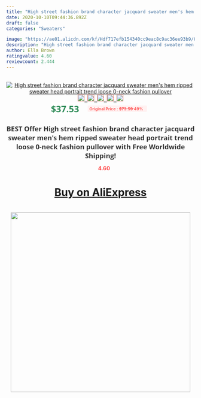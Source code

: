 ```yaml
---
title: "High street fashion brand character jacquard sweater men's hem ripped sweater head portrait trend loose 0-neck fashion pullover"
date: 2020-10-10T09:44:36.892Z
draft: false
categories: "Sweaters"

image: "https://ae01.alicdn.com/kf/Hdf717efb154340cc9eac8c9ac36ee93b9/High-street-fashion-brand-character-jacquard-sweater-men-s-hem-ripped-sweater-head-portrait-trend-loose.jpg"
description: "High street fashion brand character jacquard sweater men's hem ripped sweater head portrait trend loose 0-neck fashion pullover"
author: Ella Brown
ratingvalue: 4.60
reviewcount: 2.444
---
```

<br>
<div style="text-align: center;">
<a href="https://s.click.aliexpress.com/e/_AmRj7X" target="_blank" rel="nofollow noopener noreferrer"><img alt="High street fashion brand character jacquard sweater men's hem ripped sweater head portrait trend loose 0-neck fashion pullover" class="magnifier-image" src="https://ae01.alicdn.com/kf/Hdf717efb154340cc9eac8c9ac36ee93b9/High-street-fashion-brand-character-jacquard-sweater-men-s-hem-ripped-sweater-head-portrait-trend-loose.jpg_640x640.jpg">
<br>
<img style="border:1px solid salmon" src="https://ae01.alicdn.com/kf/Hdf717efb154340cc9eac8c9ac36ee93b9/High-street-fashion-brand-character-jacquard-sweater-men-s-hem-ripped-sweater-head-portrait-trend-loose.jpg_120x120.jpg">&nbsp;&nbsp;<img style="border:1px solid salmon" src="https://ae01.alicdn.com/kf/H3fc4bbbc610b4b0798445317db949531n/High-street-fashion-brand-character-jacquard-sweater-men-s-hem-ripped-sweater-head-portrait-trend-loose.jpg_120x120.jpg">&nbsp;&nbsp;<img style="border:1px solid salmon" src="https://ae01.alicdn.com/kf/H5b17df1d81524b2f871a070289de312by/High-street-fashion-brand-character-jacquard-sweater-men-s-hem-ripped-sweater-head-portrait-trend-loose.jpg_120x120.jpg">&nbsp;&nbsp;<img style="border:1px solid salmon" src="https://ae01.alicdn.com/kf/Hc52092ee71d64a32bee45c82e11952cc5/High-street-fashion-brand-character-jacquard-sweater-men-s-hem-ripped-sweater-head-portrait-trend-loose.jpg_120x120.jpg">&nbsp;&nbsp;<img style="border:1px solid salmon" src="https://ae01.alicdn.com/kf/H577f3db97e014fbcaa153762273470190/High-street-fashion-brand-character-jacquard-sweater-men-s-hem-ripped-sweater-head-portrait-trend-loose.jpg_120x120.jpg"></a></div><br0>
<div style="text-align: center;"><span style="background-color: white; border: 0px; box-sizing: border-box; color: seagreen; display: inline-block; font-family: &quot;open sans&quot; , &quot;arial&quot; , &quot;helvetica&quot; , sans-serif , &quot;heiti&quot;; font-size: 24px; font-stretch: inherit; font-weight: 700; line-height: inherit; margin: 0px 10px 0px 0px; padding: 0px; vertical-align: middle;">$37.53 </span>
<span style="background: rgb(255 , 241 , 241); border-radius: 3px; border: 0px; box-sizing: border-box; color: #ff4747; display: inline-block; font-family: inherit; font-size: 12px; font-stretch: inherit; font-style: inherit; font-variant: inherit; font-weight: 600; line-height: inherit; margin: 0px; padding: 2px 5px; transform: scale(0.9); vertical-align: middle;">Original Price : <b style="text-decoration: line-through;">$73.59 </b> 49%&nbsp;&nbsp;</span></div>
<h1 style="color: #333333; display: inline-block; font-family: &quot;open sans&quot; , &quot;arial&quot; , &quot;helvetica&quot; , sans-serif , &quot;heiti&quot;; font-size: 18px; font-stretch: inherit; font-weight: 700; text-align: center;">BEST Offer High street fashion brand character jacquard sweater men's hem ripped sweater head portrait trend loose 0-neck fashion pullover with Free Worldwide Shipping!</h1>
<div style="color: #ff4747; text-align: center;">
<img src="https://4.bp.blogspot.com/-M0ZcTcb-5uY/XleCXlxnR4I/AAAAAAAAAEc/OrjgMkXV1oMQFaCRZj5HQwOCBcu3w1FegCPcBGAYYCw/s1600/star.png" style="height: 15px;">&nbsp;<b>4.60</b></div>
<div class="button_cont" align="center"><a class="buynow_a" href="https://s.click.aliexpress.com/e/_AmRj7X" target="_blank" rel="nofollow noopener noreferrer"><H1>Buy on AliExpress</H1></a></div><br>
<div class="separator" style="clear: both; text-align: center;">
<img src="https://lh3.googleusercontent.com/-pTy5HemUv9M/XlePHvY0dAI/AAAAAAAAAE4/0nX5iRUoIWY8eMW9Dpxeirr157OZliDIgCLcBGAsYHQ/s1600/badge.gif" width="480">
</div>
